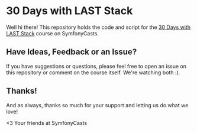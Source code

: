 # 30 Days with LAST Stack

Well hi there! This repository holds the code and script for the
[30 Days with LAST Stack](https://symfonycasts.com/screencast/30-days-last)
course on SymfonyCasts.

## Have Ideas, Feedback or an Issue?

If you have suggestions or questions, please feel free to open an issue
on this repository or comment on the course itself. We're watching both :).

## Thanks!

And as always, thanks so much for your support and letting us do what we love!

<3 Your friends at SymfonyCasts

